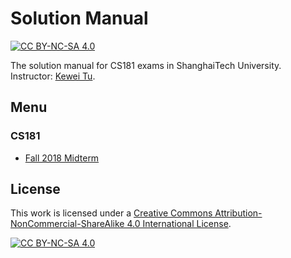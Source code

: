 # Solution Manual

[![CC BY-NC-SA 4.0][cc-by-nc-sa-shield]][cc-by-nc-sa]

The solution manual for CS181 exams in ShanghaiTech University. Instructor: [Kewei Tu](https://faculty.sist.shanghaitech.edu.cn/faculty/tukw/).

## Menu

### CS181

 - [Fall 2018 Midterm](CS181/Fall-2018-midterm.md)

## License

This work is licensed under a
[Creative Commons Attribution-NonCommercial-ShareAlike 4.0 International License][cc-by-nc-sa].

[![CC BY-NC-SA 4.0][cc-by-nc-sa-image]][cc-by-nc-sa]


[cc-by-nc-sa]: http://creativecommons.org/licenses/by-nc-sa/4.0/
[cc-by-nc-sa-image]: https://licensebuttons.net/l/by-nc-sa/4.0/88x31.png
[cc-by-nc-sa-shield]: https://img.shields.io/badge/License-CC%20BY--NC--SA%204.0-lightgrey.svg